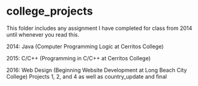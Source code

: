 college_projects
================

This folder includes any assignment I have completed for class from 2014 until whenever you read this. 

2014: Java (Computer Programming Logic at Cerritos College)

2015: C/C++ (Programming in C/C++ at Cerritos College)

2016: Web Design (Beginning Website Development at Long Beach City College)
  Projects 1, 2, and 4 as well as country_update and final
  
